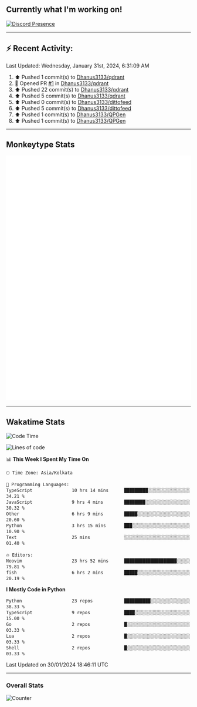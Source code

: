 ## Currently what I'm working on!
[![Discord Presence](https://lanyard.cnrad.dev/api/534981034400284712)](https://discord.com/users/534981034400284712)

---

## :zap: Recent Activity:
<!--RECENT_ACTIVITY:last_update-->
Last Updated: Wednesday, January 31st, 2024, 6:31:09 AM
<!--RECENT_ACTIVITY:last_update_end-->
<!--RECENT_ACTIVITY:start-->
1. ⬆️ Pushed 1 commit(s) to [Dhanus3133/qdrant](https://github.com/Dhanus3133/qdrant)<br>
2. 💪 Opened PR [#1](https://github.com/Dhanus3133/qdrant/pull/1) in [Dhanus3133/qdrant](https://github.com/Dhanus3133/qdrant)<br>
3. ⬆️ Pushed 22 commit(s) to [Dhanus3133/qdrant](https://github.com/Dhanus3133/qdrant)<br>
4. ⬆️ Pushed 5 commit(s) to [Dhanus3133/qdrant](https://github.com/Dhanus3133/qdrant)<br>
5. ⬆️ Pushed 0 commit(s) to [Dhanus3133/dittofeed](https://github.com/Dhanus3133/dittofeed)<br>
6. ⬆️ Pushed 5 commit(s) to [Dhanus3133/dittofeed](https://github.com/Dhanus3133/dittofeed)<br>
7. ⬆️ Pushed 1 commit(s) to [Dhanus3133/QPGen](https://github.com/Dhanus3133/QPGen)<br>
8. ⬆️ Pushed 1 commit(s) to [Dhanus3133/QPGen](https://github.com/Dhanus3133/QPGen)<br>
<!--RECENT_ACTIVITY:end-->

---

## Monkeytype Stats
<a href="https://monkeytype.com/profile/dhanus">
  <img src="https://raw.githubusercontent.com/Dhanus3133/Dhanus3133/monkeytype/monkeytype-pb.svg" alt="Monkeytype Profile" />
</a>

---

## Wakatime Stats
<!--START_SECTION:waka-->
![Code Time](http://img.shields.io/badge/Code%20Time-1%2C637%20hrs%2034%20mins-blue)

![Lines of code](https://img.shields.io/badge/From%20Hello%20World%20I%27ve%20Written-4.8%20million%20lines%20of%20code-blue)

📊 **This Week I Spent My Time On** 

```text
🕑︎ Time Zone: Asia/Kolkata

💬 Programming Languages: 
TypeScript               10 hrs 14 mins      █████████░░░░░░░░░░░░░░░░   34.21 % 
JavaScript               9 hrs 4 mins        ████████░░░░░░░░░░░░░░░░░   30.32 % 
Other                    6 hrs 9 mins        █████░░░░░░░░░░░░░░░░░░░░   20.60 % 
Python                   3 hrs 15 mins       ███░░░░░░░░░░░░░░░░░░░░░░   10.90 % 
Text                     25 mins             ░░░░░░░░░░░░░░░░░░░░░░░░░   01.40 % 

🔥 Editors: 
Neovim                   23 hrs 52 mins      ████████████████████░░░░░   79.81 % 
fish                     6 hrs 2 mins        █████░░░░░░░░░░░░░░░░░░░░   20.19 % 
```

**I Mostly Code in Python** 

```text
Python                   23 repos            ██████████░░░░░░░░░░░░░░░   38.33 % 
TypeScript               9 repos             ████░░░░░░░░░░░░░░░░░░░░░   15.00 % 
Go                       2 repos             █░░░░░░░░░░░░░░░░░░░░░░░░   03.33 % 
Lua                      2 repos             █░░░░░░░░░░░░░░░░░░░░░░░░   03.33 % 
Shell                    2 repos             █░░░░░░░░░░░░░░░░░░░░░░░░   03.33 % 
```




 Last Updated on 30/01/2024 18:46:11 UTC
<!--END_SECTION:waka-->
---

### Overall Stats

<img src="https://moe-counter.glitch.me/get/@Dhanus3133?theme=asoul" alt="Counter" />
